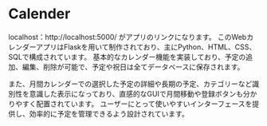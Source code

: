 # Calender

localhost：http://localhost:5000/  がアプリのリンクになります。
このWebカレンダーアプリはFlaskを用いて制作されており、主にPython、HTML、CSS、SQLで構成されています。
基本的なカレンダー機能を実装しており、予定の追加、編集、削除が可能で、予定や祝日は全てデータベースに保存されます。

また、月間カレンダーでの選択した予定の詳細や長期の予定、カテゴリーなど識別性を意識した表示になっており、直感的なGUIで月間移動や登録ボタンも分かりやすく配置されています。
ユーザーにとって使いやすいインターフェースを提供し、効率的に予定を管理できるよう設計されています。
